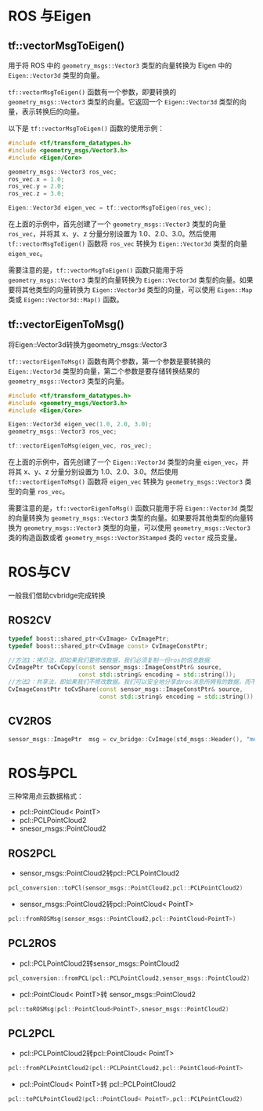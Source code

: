 # ROS 与Eigen

## tf::vectorMsgToEigen()

用于将 ROS 中的 `geometry_msgs::Vector3` 类型的向量转换为 Eigen 中的 `Eigen::Vector3d` 类型的向量。

`tf::vectorMsgToEigen()` 函数有一个参数，即要转换的 `geometry_msgs::Vector3` 类型的向量。它返回一个 `Eigen::Vector3d` 类型的向量，表示转换后的向量。

以下是 `tf::vectorMsgToEigen()` 函数的使用示例：

```c++
#include <tf/transform_datatypes.h>
#include <geometry_msgs/Vector3.h>
#include <Eigen/Core>

geometry_msgs::Vector3 ros_vec;
ros_vec.x = 1.0;
ros_vec.y = 2.0;
ros_vec.z = 3.0;

Eigen::Vector3d eigen_vec = tf::vectorMsgToEigen(ros_vec);
```

在上面的示例中，首先创建了一个 `geometry_msgs::Vector3` 类型的向量 `ros_vec`，并将其 x、y、z 分量分别设置为 1.0、2.0、3.0。然后使用 `tf::vectorMsgToEigen()` 函数将 `ros_vec` 转换为 `Eigen::Vector3d` 类型的向量 `eigen_vec`。

需要注意的是，`tf::vectorMsgToEigen()` 函数只能用于将 `geometry_msgs::Vector3` 类型的向量转换为 `Eigen::Vector3d` 类型的向量。如果要将其他类型的向量转换为 `Eigen::Vector3d` 类型的向量，可以使用 `Eigen::Map` 类或 `Eigen::Vector3d::Map()` 函数。

## tf::vectorEigenToMsg()

将Eigen::Vector3d转换为geometry_msgs::Vector3

`tf::vectorEigenToMsg()` 函数有两个参数，第一个参数是要转换的 `Eigen::Vector3d` 类型的向量，第二个参数是要存储转换结果的 `geometry_msgs::Vector3` 类型的向量。

```c++
#include <tf/transform_datatypes.h>
#include <geometry_msgs/Vector3.h>
#include <Eigen/Core>

Eigen::Vector3d eigen_vec(1.0, 2.0, 3.0);
geometry_msgs::Vector3 ros_vec;

tf::vectorEigenToMsg(eigen_vec, ros_vec);
```

在上面的示例中，首先创建了一个 `Eigen::Vector3d` 类型的向量 `eigen_vec`，并将其 x、y、z 分量分别设置为 1.0、2.0、3.0。然后使用 `tf::vectorEigenToMsg()` 函数将 `eigen_vec` 转换为 `geometry_msgs::Vector3` 类型的向量 `ros_vec`。

需要注意的是，`tf::vectorEigenToMsg()` 函数只能用于将 `Eigen::Vector3d` 类型的向量转换为 `geometry_msgs::Vector3` 类型的向量。如果要将其他类型的向量转换为 `geometry_msgs::Vector3` 类型的向量，可以使用 `geometry_msgs::Vector3` 类的构造函数或者 `geometry_msgs::Vector3Stamped` 类的 `vector` 成员变量。

# ROS与CV

一般我们借助cvbridge完成转换

## ROS2CV

```c++
typedef boost::shared_ptr<CvImage> CvImagePtr;
typedef boost::shared_ptr<CvImage const> CvImageConstPtr;

//方法1：拷贝法，即如果我们要修改数据，我们必须复制一份ros的信息数据
CvImagePtr toCvCopy(const sensor_msgs::ImageConstPtr& source,
                    const std::string& encoding = std::string());
//方法2：共享法，即如果我们不修改数据。我们可以安全地分享由ros消息所拥有的数据，而不用复制。
CvImageConstPtr toCvShare(const sensor_msgs::ImageConstPtr& source,
                          const std::string& encoding = std::string());

```

## CV2ROS

```c++
sensor_msgs::ImagePtr  msg = cv_bridge::CvImage(std_msgs::Header(), "mono8", Right_raw).toImageMsg();
```

# ROS与PCL

三种常用点云数据格式：

- pcl::PointCloud< PointT>
- pcl::PCLPointCloud2
- snesor_msgs::PointCloud2

## ROS2PCL

+ sensor_msgs::PointCloud2转pcl::PCLPointCloud2

```c++
pcl_conversion::toPCl(sensor_msgs::PointCloud2,pcl::PCLPointCloud2)
```

+ sensor_msgs::PointCloud2转pcl::PointCloud< PointT>

```c++
pcl::fromROSMsg(sensor_msgs::PointCloud2,pcl::PointCloud<PointT>)
```

## PCL2ROS

+ pcl::PCLPointCloud2转sensor_msgs::PointCloud2

```c++
pcl_conversion::fromPCL(pcl::PCLPointCloud2,sensor_msgs::PointCloud2)
```

+ pcl::PointCloud< PointT>转 sensor_msgs::PointCloud2

```c++
pcl::toROSMsg(pcl::PointCloud<PointT>,snesor_msgs::PointCloud2)
```

## PCL2PCL

+ pcl::PCLPointCloud2转pcl::PointCloud< PointT>

```c++
pcl::fromPCLPointCloud2(pcl::PCLPointCloud2,pcl::PointCloud<PointT>
```

+ pcl::PointCloud< PointT>转 pcl::PCLPointCloud2

```c++
pcl::toPCLPointCloud2(pcl::PointCloud< PointT>,pcl::PCLPointCloud2)
```

